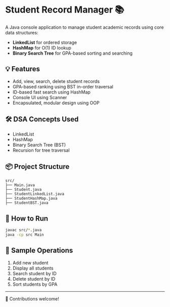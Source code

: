 # Student Record Manager 📚

A Java console application to manage student academic records using core data structures:
- **LinkedList** for ordered storage
- **HashMap** for O(1) ID lookup
- **Binary Search Tree** for GPA-based sorting and searching

## 💡 Features
- Add, view, search, delete student records
- GPA-based ranking using BST in-order traversal
- ID-based fast search using HashMap
- Console UI using Scanner
- Encapsulated, modular design using OOP

## 🛠️ DSA Concepts Used
- LinkedList
- HashMap
- Binary Search Tree (BST)
- Recursion for tree traversal

## 📦 Project Structure
```
src/
├── Main.java
├── Student.java
├── StudentLinkedList.java
├── StudentHashMap.java
├── StudentBST.java
```

## 🚀 How to Run
```bash
javac src/*.java
java -cp src Main
```

## 🧪 Sample Operations
1. Add new student
2. Display all students
3. Search student by ID
4. Delete student by ID
5. Sort students by GPA

---

🔁 Contributions welcome!
